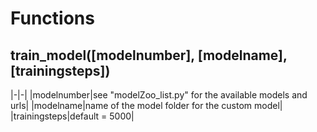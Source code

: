 # Functions
## train_model([modelnumber], [modelname], [trainingsteps])
|-|-|
|modelnumber|see "modelZoo_list.py" for the available models and urls|
|modelname|name of the model folder for the custom model|
|trainingsteps|default = 5000|
